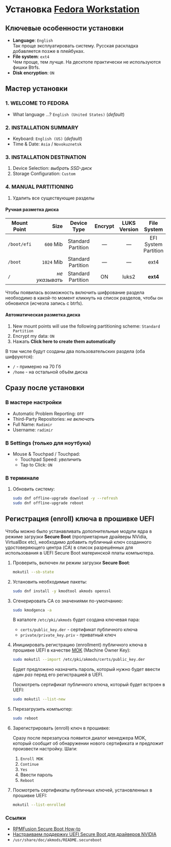 # Установка [Fedora Workstation](https://fedoraproject.org/workstation/)

## Ключевые особенности установки

- **Language**: `English`  
  Так проще эксплуатировать систему. Русская раскладка добавляется позже в плейбуках.
- **File system**: `ext4`  
  Чем проще, тем лучще. На десктопе практически не используются фишки Btrfs.
- **Disk encryption**: `ON`

## Мастер установки

### 1. WELCOME TO FEDORA

- What language ...? `English (United States)` (_default_)

### 2. INSTALLATION SUMMARY

- Keyboard: `English (US)` (_default_)
- Time & Date: `Asia` / `Novokuznetsk`

### 3. INSTALLATION DESTINATION

1. Device Selection: _выбрать SSD-диск_
1. Storage Configuration: `Custom`

### 4. MANUAL PARTITIONING

1. Удалить все существующие разделы

#### Ручная разметка диска

| Mount Point | Size            | Device Type        | Encrypt | LUKS Version | File System
| ----------- | --------------: | :----------------: | :-----: | :----------: | :------------------:
| `/boot/efi` |  `600` Mib      | Standard Partition | —       | —            | EFI System Partition
| `/boot`     | `1024` Mib      | Standard Partition | —       | —            | ext4
| `/`         |  _не указывать_ | Standard Partition | ON      | luks2        | **ext4**

Чтобы появилась возможность включить шифрование раздела необходимо в какой-то момент
кликнуть на список разделов, чтобы он обновился (исчезла запись с btrfs).

#### Автоматическая разметка диска

1. New mount points will use the following partitioning scheme: `Standard Partition`
1. Encrypt my data: `ON`
1. Нажать **Click here to create them automatically**

В том числе будут созданы два пользовательских раздела (оба шифруются):

- `/` - примерно на 70 Гб
- `/home` - на остальной объём диска

## Сразу после установки

### В мастере настройки

- Automatic Problem Reporting: `OFF`
- Third-Party Repositories: _не включать_
- Full Name: `Radimir`
- Username: `radimir`

### В Settings (только для ноутбука)

- Mouse & Touchpad / Touchpad:
  - Touchpad Speed: _увеличить_
  - Tap to Click: `ON`

### В терминале

1. Обновить систему:

    ```bash
    sudo dnf offline-upgrade download -y --refresh
    sudo dnf offline-upgrade reboot
    ```

## Регистрация (enroll) ключа в прошивке UEFI

Чтобы можно было устанавливать дополнительные модули ядра в режиме загрузки **Secure Boot**
(проприетарные драйверы NVidia, VirtualBox etc), необходимо добавить публичный ключ
созданного удостоверяющего центра (CA) в список разрешённых для использования в UEFI
Secure Boot материнской платы компьютера.

1. Проверить, включен ли режим загрузки **Secure Boot**:

    ```bash
    mokutil --sb-state
    ```

1. Установить необходимые пакеты:

    ```bash
    sudo dnf install -y kmodtool akmods openssl
    ```

1. Сгенерировать CA со значениями по-умолчанию:

    ```bash
    sudo kmodgenca -a
    ```

   В каталоге `/etc/pki/akmods` будет создана ключевая пара:

     - `certs/public_key.der` - сертификат публичного ключа
     - `private/private_key.priv` - приватный ключ

1. Инициировать регистрацию (enrollment) публичного ключа в прошивке UEFI в качестве
   [MOK](https://wiki.debian.org/SecureBoot#MOK_-_Machine_Owner_Key) (Machine Owner Key):

    ```bash
    sudo mokutil --import /etc/pki/akmods/certs/public_key.der
    ```

    Будет предложено назначить пароль, который нужно будет ввести _один раз_ перед его регистрацией в UEFI.

    Посмотреть сертификат публичного ключа, который будет встроен в UEFI:

    ```bash
    sudo mokutil --list-new
    ```

1. Перезагрузить компьютер:

    ```bash
    sudo reboot
    ```

1. Зарегистрировать (enroll) ключ в прошивке:

   Сразу после перезапуска появится диалог менеджера MOK, который сообщит об обнаружении нового сертификата
   и предложит произвести настройку. Шаги:

    1. `Enroll MOK`
    1. `Continue`
    1. `Yes`
    1. Ввести пароль
    1. `Reboot`

1. Посмотреть сертификаты публичных ключей, установленных в прошивке UEFI:

    ```bash
    mokutil --list-enrolled
    ```

### Ссылки

- [RPMFusion Secure Boot How-to](https://rpmfusion.org/Howto/Secure%20Boot)
- [Настраиваем поддержку UEFI Secure Boot для драйверов NVIDIA](https://www.easycoding.org/2022/05/31/nastraivaem-podderzhku-uefi-secure-boot-dlya-drajverov-nvidia.html)
- `/usr/share/doc/akmods/README.secureboot`
